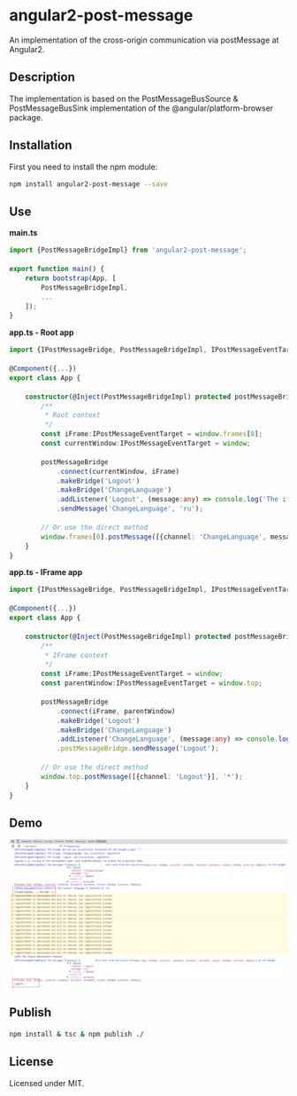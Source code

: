 # angular2-post-message

An implementation of the cross-origin communication via postMessage at Angular2.

## Description

The implementation is based on the PostMessageBusSource & PostMessageBusSink implementation of the @angular/platform-browser package.

## Installation

First you need to install the npm module:
```sh
npm install angular2-post-message --save
```

## Use

**main.ts**
```typescript
import {PostMessageBridgeImpl} from 'angular2-post-message';

export function main() {
    return bootstrap(App, [
        PostMessageBridgeImpl,
        ...
    ]);
}
```

**app.ts - Root app**
```typescript
import {IPostMessageBridge, PostMessageBridgeImpl, IPostMessageEventTarget} from 'angular2-post-message';

@Component({...})
export class App {

    constructor(@Inject(PostMessageBridgeImpl) protected postMessageBridge:IPostMessageBridge) {
        /**
         * Root context
         */
        const iFrame:IPostMessageEventTarget = window.frames[0];
        const currentWindow:IPostMessageEventTarget = window;

        postMessageBridge
            .connect(currentWindow, iFrame)
            .makeBridge('Logout')
            .makeBridge('ChangeLanguage')
            .addListener('Logout', (message:any) => console.log('The iframe has sent a message to the parent: LOGOUT'))
            .sendMessage('ChangeLanguage', 'ru');
            
        // Or use the direct method
        window.frames[0].postMessage([{channel: 'ChangeLanguage', message: 'de'}], '*');
    }
}
```

**app.ts - IFrame app**
```typescript
import {IPostMessageBridge, PostMessageBridgeImpl, IPostMessageEventTarget} from 'angular2-post-message';

@Component({...})
export class App {

    constructor(@Inject(PostMessageBridgeImpl) protected postMessageBridge:IPostMessageBridge) {
        /**
         * IFrame context
         */
        const iFrame:IPostMessageEventTarget = window;
        const parentWindow:IPostMessageEventTarget = window.top;

        postMessageBridge
            .connect(iFrame, parentWindow)
            .makeBridge('Logout')
            .makeBridge('ChangeLanguage')
            .addListener('ChangeLanguage', (message:any) => console.log(`The parent has sent a message to the iframe - set a new language as: ${message}`))
            .postMessageBridge.sendMessage('Logout');

        // Or use the direct method
        window.top.postMessage([{channel: 'Logout'}], '*');
    }
}
```

## Demo

![Preview](demo/preview.png)

## Publish

```sh
npm install & tsc & npm publish ./
```

## License

Licensed under MIT.